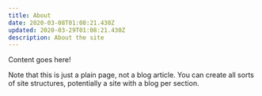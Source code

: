 ```yaml
---
title: About
date: 2020-03-08T01:08:21.430Z
updated: 2020-03-29T01:08:21.430Z
description: About the site
---
```


Content goes here!

Note that this is just a plain page, not a blog article.  You can create all sorts of site structures, potentially a site with a blog per section.